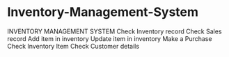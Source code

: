 # Inventory-Management-System
INVENTORY MANAGEMENT SYSTEM Check Inventory record Check Sales record Add item in inventory Update item in inventory Make a Purchase Check Inventory Item Check Customer details
